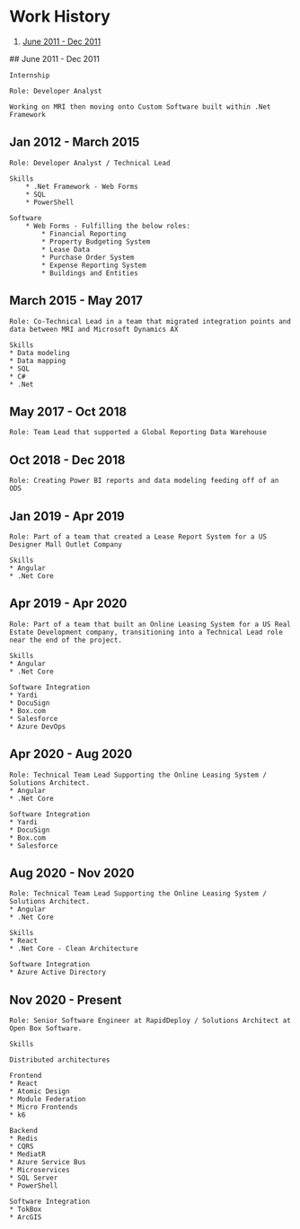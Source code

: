 # Work History

1. [ June 2011 - Dec 2011 ](#2011)

<a name="2011"/>
## June 2011 - Dec 2011

    Internship

    Role: Developer Analyst

    Working on MRI then moving onto Custom Software built within .Net Framework

<a name="2012"></a>
## Jan 2012 - March 2015

    Role: Developer Analyst / Technical Lead

    Skills
    	* .Net Framework - Web Forms
    	* SQL
    	* PowerShell

    Software
    	* Web Forms - Fulfilling the below roles:
    		* Financial Reporting
    		* Property Budgeting System
    		* Lease Data
    		* Purchase Order System
    		* Expense Reporting System
    		* Buildings and Entities

## March 2015 - May 2017

    Role: Co-Technical Lead in a team that migrated integration points and data between MRI and Microsoft Dynamics AX

    Skills
    * Data modeling
    * Data mapping
    * SQL
    * C#
    * .Net

## May 2017 - Oct 2018

    Role: Team Lead that supported a Global Reporting Data Warehouse

## Oct 2018 - Dec 2018

    Role: Creating Power BI reports and data modeling feeding off of an ODS

## Jan 2019 - Apr 2019

    Role: Part of a team that created a Lease Report System for a US Designer Mall Outlet Company

    Skills
    * Angular
    * .Net Core

## Apr 2019 - Apr 2020

    Role: Part of a team that built an Online Leasing System for a US Real Estate Development company, transitioning into a Technical Lead role near the end of the project.

    Skills
    * Angular
    * .Net Core

    Software Integration
    * Yardi
    * DocuSign
    * Box.com
    * Salesforce
    * Azure DevOps

## Apr 2020 - Aug 2020

    Role: Technical Team Lead Supporting the Online Leasing System / Solutions Architect.
    * Angular
    * .Net Core

    Software Integration
    * Yardi
    * DocuSign
    * Box.com
    * Salesforce

## Aug 2020 - Nov 2020

    Role: Technical Team Lead Supporting the Online Leasing System / Solutions Architect.
    * Angular
    * .Net Core

    Skills
    * React
    * .Net Core - Clean Architecture
    
    Software Integration
    * Azure Active Directory

## Nov 2020 - Present

    Role: Senior Software Engineer at RapidDeploy / Solutions Architect at Open Box Software.
    
    Skills
    
    Distributed architectures
    
    Frontend
    * React
    * Atomic Design
    * Module Federation
    * Micro Frontends
    * k6
    
    Backend
    * Redis
    * CQRS
    * MediatR
    * Azure Service Bus
    * Microservices
    * SQL Server
    * PowerShell
    
    Software Integration
    * TokBox
    * ArcGIS
